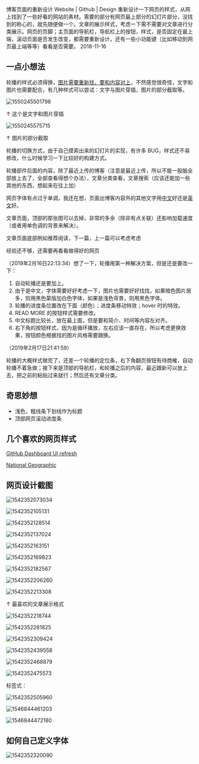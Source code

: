 博客页面的重新设计
Website | Github | Design
重新设计一下网页的样式，从网上找到了一些好看的网站的素材。需要的部分有网页最上部分的幻灯片部分，没找到的称心的，就先随便做一个。文章的展示样式，考虑一下需不需要对文章进行分类展示。网页的页脚；主页面的导航栏，导航栏上的按钮，样式，是否固定在最上端，滚动页面是否发生改变，都需要重新设计。还有一些小功能键（比如移动到网页最上端等等）看看是否需要。
2018-11-16

## 一点小想法

轮播的样式必须得换，<u>图片需要重新找，要和内容对上</u>，不然感觉很奇怪，文字和图片也需要配合，有几种样式可以尝试：文字与图片穿插，图片的部分截取等。

![1550245501798](../img/1550245501798.png)

↑ 这个是文字和图片穿插

![1550245575715](../img/1550245575715.png)

↑ 图片的部分截取

轮播的切换方式，由于自己摸索出来的幻灯片的实现，有许多 BUG，样式还不易修改，什么时候学习一下比较好的构建方式。

轮播部件后面的内容，除了最近上传的博客（注意是最近上传，所以不能一股脑全部放上去了，全部查看得想个办法），文章分类查看，文章搜索（应该还能加一些其他的东西，想起来在往上加）

网页字体有点过于单调，我还在想，页面出博客内容外的其他文字用<u>中文</u>好还是<u>英文</u>好。

文章页面，顶部的那张图可以去掉，非常的多余（除非有点关联）还影响加载速度（或者用单色调的背景来解决）。

文章页面底部例如推荐阅读，下一篇，上一篇可以考虑考虑

经验还不够，还需要再看看做得好的网页



（2019年2月16日22:13:34）想了一下，轮播用第一种解决方案，但是还是要改一下：

1. 自动轮播还是要加上。
2. 由于是中文，字体需要好好考虑一下，图片也需要好好找找，如果暗色图片居多，则用黑色蒙版加白色字体，如果是浅色背景，则用黑色字体。
3. 轮播的进度条位置改在下面（颜色）；进度条移动特效；hover 时的特效。
4. READ MORE 的按钮样式需要修改。
5. 中文标题比较长，放在最上面，但是要和简介、时间等内容左对齐。
6. 右下角的按钮样式，因为是循环播放，左右应该一直存在，所以考虑更换效果，按钮颜色根据找的图片风格需要跟换。



（2019年2月17日21:41:59）

轮播的大概样式做完了，还差一个轮播的定位条，右下角翻页按钮有待商榷，自动轮播不着急做；接下来是顶部的导航栏，和轮播之后的内容，最近跟新可以放上去，把之前的粘贴过来就行；然后还有文章分类。

## 奇思妙想

-   浅色，粗线条下划线作为标题
-   顶部网页滚动进度条

## 几个喜欢的网页样式

[GitHub Dashboard UI refresh](https://github.blog/2019-01-16-dashboard-ui-refresh/)

[National Geographic](https://www.nationalgeographic.com/)



## 网页设计截图

![1542352073034](../img/blogTheme/1542352073034.png)

![1542352105131](../img/blogTheme/1542352105131.png)

![1542352128514](../img/blogTheme/1542352128514.png)

![1542352137024](../img/blogTheme/1542352137024.png)

![1542352163151](../img/blogTheme/1542352163151.png)

![1542352169823](../img/blogTheme/1542352169823.png)

![1542352182567](../img/blogTheme/1542352182567.png)

![1542352206260](../img/blogTheme/1542352206260.png)

![1542352213308](../img/blogTheme/1542352213308.png)

↑ 最喜欢的文章展示格式

![1542352218744](../img/blogTheme/1542352218744.png)

![1542352281825](../img/blogTheme/1542352281825.png)

![1542352309424](../img/blogTheme/1542352309424.png)

![1542352439558](../img/blogTheme/1542352439558.png)

![1542352468879](../img/blogTheme/1542352468879.png)

![1542352475573](../img/blogTheme/1542352475573.png)

标签式：

![1542352505960](../img/blogTheme/1542352505960.png)



![1546844461203](../img/blogTheme/1546844461203.png)

![1546844472180](../img/blogTheme/1546844472180.png)

## 如何自己定义字体

![1542352320090](../img/blogTheme/1542352320090.png)